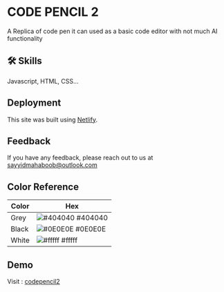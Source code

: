 
# CODE PENCIL 2

A Replica of code pen it can used  as a basic code editor with not much AI functionality

## 🛠 Skills
Javascript, HTML, CSS...

## Deployment

This site was built using [Netlify](https://www.netlify.com/).
 
## Feedback

If you have any feedback, please reach out to us at sayyidmahaboob@outlook.com

## Color Reference

| Color             | Hex                                                                |
| ----------------- | ------------------------------------------------------------------ |
| Grey | ![#404040](https://via.placeholder.com/10/0a192f?text=+) #404040 |
| Black| ![#0E0E0E](https://via.placeholder.com/10/f8f8f8?text=+) #0E0E0E |
| White | ![#fffff](https://via.placeholder.com/10/00b48a?text=+) #fffff |



## Demo

Visit : [codepencil2](https://codepencil2.netlify.app/)




